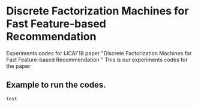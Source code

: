 # Discrete Factorization Machines for Fast Feature-based Recommendation
Experiments codes for IJCAI'18 paper "Discrete Factorization Machines for Fast Feature-based Recommendation "
This is our experiments codes for the paper:
## Example to run the codes.
```
test
```

